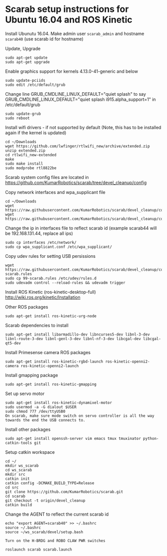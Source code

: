 # Scarab setup instructions for Ubuntu 16.04 and ROS Kinetic

Install Ubunutu 16.04. Make admin user `scarab_admin` and hostname `scarab40` (use scarab id for hostname)

Update, Upgrade
```
sudo apt-get update
sudo apt-get upgrade
```

Enable graphics support for kernels 4.13.0-41-generic and below
```
sudo update-pciids
sudo edit /etc/default/grub
```

Change line GRUB_CMDLINE_LINUX_DEFAULT="quiet splash" to say GRUB_CMDLINE_LINUX_DEFAULT="quiet splash i915.alpha_support=1"  in /etc/default/grub
```
sudo update-grub
sudo reboot
```

Install wifi drivers - if not supported by default (Note, this has to be installed again if the kernel is updated)
```
cd ~/Downloads
wget https://github.com/lwfinger/rtlwifi_new/archive/extended.zip
unzip extended.zip
cd rtlwifi_new-extended
make
sudo make install
sudo modprobe rtl8822be
```

Scarab system config files are located in
https://github.com/KumarRobotics/scarab/tree/devel_cleanup/config



Copy network interfaces and wpa_supplicant file
```
cd ~/Downloads
wget https://raw.githubusercontent.com/KumarRobotics/scarab/devel_cleanup/config/wpa_supplicant.conf
wget https://raw.githubusercontent.com/KumarRobotics/scarab/devel_cleanup/config/interfaces
```
Change the ip in interfaces file to reflect scarab id (example scarab44 will be 192.168.131.44, replace all ips)
```
sudo cp interfaces /etc/network/
sudo cp wpa_supplicant.conf /etc/wpa_supplicant/
```

Copy udev rules for setting USB persissions
```
wget https://raw.githubusercontent.com/KumarRobotics/scarab/devel_cleanup/config/99-scarab.rules
sudo cp 99-scarab.rules /etc/udev/rules.d
sudo udevadm control --reload-rules && udevadm trigger
```

Install ROS Kinetic (ros-kinetic-desktop-full)
http://wiki.ros.org/kinetic/Installation

Other ROS packages
```
sudo apt-get install ros-kinetic-urg-node 
```

Scarab dependencies to install
```
sudo apt-get install libarmadillo-dev libncurses5-dev libnl-3-dev libnl-route-3-dev libnl-genl-3-dev libnl-nf-3-dev libcgal-dev libcgal-qt5-dev
```
Install Primesense camera ROS packages
```
sudo apt-get install ros-kinetic-rgbd-launch ros-kinetic-openni2-camera ros-kinetic-openni2-launch
```
Install gmapping package
```
sudo apt-get install ros-kinetic-gmapping 
```
Set up servo motor
```
sudo apt-get install ros-kinetic-dynamixel-motor
sudo usermod -a -G dialout $USER
sudo chmod 777 /dev/ttyUSB0
On scarab, make sure mode switch on servo controller is all the way towards the end the USB connects to.
```

Install other packages
```
sudo apt-get install openssh-server vim emacs tmux tmuxinator python-catkin-tools git
```

Setup catkin workspace
```
cd ~/
mkdir ws_scarab
cd ws_scarab
mkdir src
catkin init
catkin config -DCMAKE_BUILD_TYPE=Release
cd src
git clone https://github.com/KumarRobotics/scarab.git
cd scarab
git checkout -t origin/devel_cleanup
catkin build
```

Change the AGENT to reflect the current scarab id
```
echo "export AGENT=scarab40" >> ~/.bashrc
source ~/.bashrc
source ~/ws_scarab/devel/setup.bash

Turn on the H-BRDG and ROBO CLAW PWR switches

roslaunch scarab scarab.launch
```

